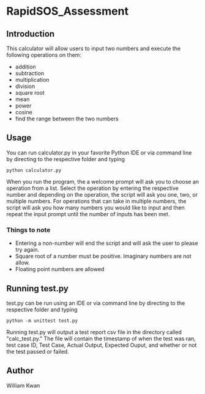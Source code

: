 # RapidSOS_Assessment

## Introduction

This calculator will allow users to input two numbers and execute the following operations on them: 
* addition
* subtraction
* multiplication
* division
* square root
* mean
* power
* cosine 
* find the range between the two numbers

## Usage
You can run calculator.py in your favorite Python IDE or via command line by directing to the respective 
folder and typing 
```
python calculator.py
```
When you run the program, the a welcome prompt will ask you to choose an operation from a list. Select the 
operation by entering the respective number and depending on the operation, the script will ask you one,
two, or multiple numbers. For operations that can take in multiple numbers, the script will ask you how
many numbers you would like to input and then repeat the input prompt until the number of inputs has been
met. 

### Things to note
* Entering a non-number will end the script and will ask the user to please try again.
* Square root of a number must be positive. Imaginary numbers are not allow.
* Floating point numbers are allowed

## Running test.py
test.py can be run using an IDE or via command line by directing to the respective folder and typing 
```
python -m unittest test.py 
```
Running test.py will output a test report csv file in the directory called "calc_test.py." The file will
contain the timestamp of when the test was ran, test case ID, Test Case, Actual Output, Expected Ouput, and
whether or not the test passed or failed.

## Author
William Kwan

